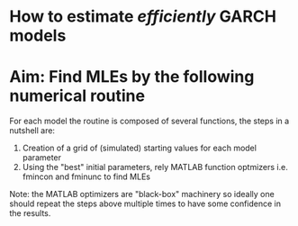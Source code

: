 # How to estimate *efficiently* GARCH models

# Aim: Find MLEs by the following numerical routine 

For each model the routine is composed of several functions, the steps in a nutshell are:
1) Creation of a grid of (simulated) starting values for each model parameter 
2) Using the "best" initial parameters, rely MATLAB function optmizers i.e. fmincon and fminunc to find MLEs

 Note: the MATLAB optimizers are "black-box" machinery so ideally one should repeat the steps above multiple times to have some confidence in the results.


